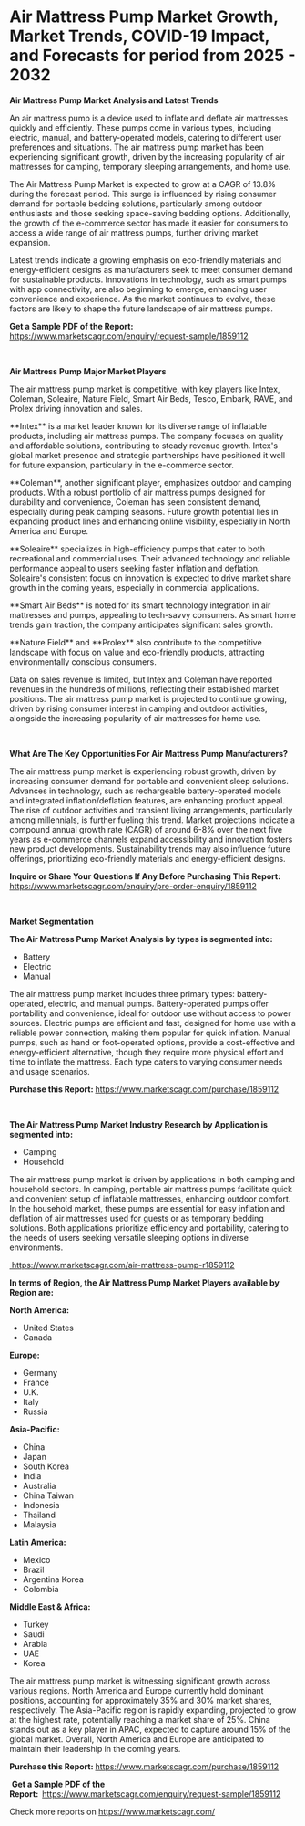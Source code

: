 <p><h1>Air Mattress Pump Market Growth, Market Trends, COVID-19 Impact, and Forecasts for period from 2025 - 2032</h1></p><p><strong>Air Mattress Pump Market Analysis and Latest Trends</strong></p>
<p><p>An air mattress pump is a device used to inflate and deflate air mattresses quickly and efficiently. These pumps come in various types, including electric, manual, and battery-operated models, catering to different user preferences and situations. The air mattress pump market has been experiencing significant growth, driven by the increasing popularity of air mattresses for camping, temporary sleeping arrangements, and home use.</p><p>The Air Mattress Pump Market is expected to grow at a CAGR of 13.8% during the forecast period. This surge is influenced by rising consumer demand for portable bedding solutions, particularly among outdoor enthusiasts and those seeking space-saving bedding options. Additionally, the growth of the e-commerce sector has made it easier for consumers to access a wide range of air mattress pumps, further driving market expansion.</p><p>Latest trends indicate a growing emphasis on eco-friendly materials and energy-efficient designs as manufacturers seek to meet consumer demand for sustainable products. Innovations in technology, such as smart pumps with app connectivity, are also beginning to emerge, enhancing user convenience and experience. As the market continues to evolve, these factors are likely to shape the future landscape of air mattress pumps.</p></p>
<p><strong>Get a Sample PDF of the Report:&nbsp;</strong> <a href="https://www.marketscagr.com/enquiry/request-sample/1859112?utm_campaign=2994&utm_medium=2&utm_source=Github&utm_content=ia&utm_term=08042025&utm_id=air-mattress-pump">https://www.marketscagr.com/enquiry/request-sample/1859112</a></p>
<p>&nbsp;</p>
<p><strong>Air Mattress Pump Major Market Players</strong></p>
<p><p>The air mattress pump market is competitive, with key players like Intex, Coleman, Soleaire, Nature Field, Smart Air Beds, Tesco, Embark, RAVE, and Prolex driving innovation and sales. </p><p>**Intex** is a market leader known for its diverse range of inflatable products, including air mattress pumps. The company focuses on quality and affordable solutions, contributing to steady revenue growth. Intex's global market presence and strategic partnerships have positioned it well for future expansion, particularly in the e-commerce sector.</p><p>**Coleman**, another significant player, emphasizes outdoor and camping products. With a robust portfolio of air mattress pumps designed for durability and convenience, Coleman has seen consistent demand, especially during peak camping seasons. Future growth potential lies in expanding product lines and enhancing online visibility, especially in North America and Europe.</p><p>**Soleaire** specializes in high-efficiency pumps that cater to both recreational and commercial uses. Their advanced technology and reliable performance appeal to users seeking faster inflation and deflation. Soleaire's consistent focus on innovation is expected to drive market share growth in the coming years, especially in commercial applications.</p><p>**Smart Air Beds** is noted for its smart technology integration in air mattresses and pumps, appealing to tech-savvy consumers. As smart home trends gain traction, the company anticipates significant sales growth.</p><p>**Nature Field** and **Prolex** also contribute to the competitive landscape with focus on value and eco-friendly products, attracting environmentally conscious consumers.</p><p>Data on sales revenue is limited, but Intex and Coleman have reported revenues in the hundreds of millions, reflecting their established market positions. The air mattress pump market is projected to continue growing, driven by rising consumer interest in camping and outdoor activities, alongside the increasing popularity of air mattresses for home use.</p></p>
<p>&nbsp;</p>
<p><strong>What Are The Key Opportunities For Air Mattress Pump Manufacturers?</strong></p>
<p><p>The air mattress pump market is experiencing robust growth, driven by increasing consumer demand for portable and convenient sleep solutions. Advances in technology, such as rechargeable battery-operated models and integrated inflation/deflation features, are enhancing product appeal. The rise of outdoor activities and transient living arrangements, particularly among millennials, is further fueling this trend. Market projections indicate a compound annual growth rate (CAGR) of around 6-8% over the next five years as e-commerce channels expand accessibility and innovation fosters new product developments. Sustainability trends may also influence future offerings, prioritizing eco-friendly materials and energy-efficient designs.</p></p>
<p><strong>Inquire or Share Your Questions If Any Before Purchasing This Report:</strong> <a href="https://www.marketscagr.com/enquiry/pre-order-enquiry/1859112?utm_campaign=2994&utm_medium=2&utm_source=Github&utm_content=ia&utm_term=08042025&utm_id=air-mattress-pump">https://www.marketscagr.com/enquiry/pre-order-enquiry/1859112</a></p>
<p>&nbsp;</p>
<p><strong>Market Segmentation</strong></p>
<p><strong>The Air Mattress Pump Market Analysis by types is segmented into:</strong></p>
<p><ul><li>Battery</li><li>Electric</li><li>Manual</li></ul></p>
<p><p>The air mattress pump market includes three primary types: battery-operated, electric, and manual pumps. Battery-operated pumps offer portability and convenience, ideal for outdoor use without access to power sources. Electric pumps are efficient and fast, designed for home use with a reliable power connection, making them popular for quick inflation. Manual pumps, such as hand or foot-operated options, provide a cost-effective and energy-efficient alternative, though they require more physical effort and time to inflate the mattress. Each type caters to varying consumer needs and usage scenarios.</p></p>
<p><strong>Purchase this Report:&nbsp;</strong><a href="https://www.marketscagr.com/purchase/1859112?utm_campaign=2994&utm_medium=2&utm_source=Github&utm_content=ia&utm_term=08042025&utm_id=air-mattress-pump">https://www.marketscagr.com/purchase/1859112</a></p>
<p>&nbsp;</p>
<p><strong>The Air Mattress Pump Market Industry Research by Application is segmented into:</strong></p>
<p><ul><li>Camping</li><li>Household</li></ul></p>
<p><p>The air mattress pump market is driven by applications in both camping and household sectors. In camping, portable air mattress pumps facilitate quick and convenient setup of inflatable mattresses, enhancing outdoor comfort. In the household market, these pumps are essential for easy inflation and deflation of air mattresses used for guests or as temporary bedding solutions. Both applications prioritize efficiency and portability, catering to the needs of users seeking versatile sleeping options in diverse environments.</p></p>
<p><a href="https://www.marketscagr.com/air-mattress-pump-r1859112?utm_campaign=2994&utm_medium=2&utm_source=Github&utm_content=ia&utm_term=08042025&utm_id=air-mattress-pump">&nbsp;https://www.marketscagr.com/air-mattress-pump-r1859112</a></p>
<p><strong>In terms of Region, the Air Mattress Pump Market Players available by Region are:</strong></p>
<p>
    <p> <strong> North America: </strong>
        <ul>
            <li>United States</li>
            <li>Canada</li>
        </ul>
        </p> 
    <p> <strong> Europe: </strong>
        <ul>
            <li>Germany</li>
            <li>France</li>
            <li>U.K.</li>
            <li>Italy</li>
            <li>Russia</li>
        </ul>
        </p> 
    <p> <strong> Asia-Pacific: </strong>
        <ul>
            <li>China</li>
            <li>Japan</li>
            <li>South Korea</li>
            <li>India</li>
            <li>Australia</li>
            <li>China Taiwan</li>
            <li>Indonesia</li>
            <li>Thailand</li>
            <li>Malaysia</li>
        </ul>
        </p> 
    <p> <strong> Latin America: </strong>
        <ul>
            <li>Mexico</li>
            <li>Brazil</li>
            <li>Argentina Korea</li>
            <li>Colombia</li>
        </ul>
        </p> 
    <p> <strong> Middle East & Africa: </strong>
        <ul>
            <li>Turkey</li>
            <li>Saudi</li>
            <li>Arabia</li>
            <li>UAE</li>
            <li>Korea</li>
        </ul>
    </p>
    </p>
<p><p>The air mattress pump market is witnessing significant growth across various regions. North America and Europe currently hold dominant positions, accounting for approximately 35% and 30% market shares, respectively. The Asia-Pacific region is rapidly expanding, projected to grow at the highest rate, potentially reaching a market share of 25%. China stands out as a key player in APAC, expected to capture around 15% of the global market. Overall, North America and Europe are anticipated to maintain their leadership in the coming years.</p></p>
<p><strong>Purchase this Report: </strong><a href="https://www.marketscagr.com/purchase/1859112?utm_campaign=2994&utm_medium=2&utm_source=Github&utm_content=ia&utm_term=08042025&utm_id=air-mattress-pump">https://www.marketscagr.com/purchase/1859112</a></p>
<p>&nbsp;<strong>Get a Sample PDF of the Report:&nbsp;&nbsp;</strong><a href="https://www.marketscagr.com/enquiry/request-sample/1859112?utm_campaign=2994&utm_medium=2&utm_source=Github&utm_content=ia&utm_term=08042025&utm_id=air-mattress-pump">https://www.marketscagr.com/enquiry/request-sample/1859112</a></p>
<p><strong></strong></p>
<p>Check more reports on <a href="https://www.marketscagr.com/?utm_campaign=2994&utm_medium=2&utm_source=Github&utm_content=ia&utm_term=08042025&utm_id=air-mattress-pump">https://www.marketscagr.com/</a></p>